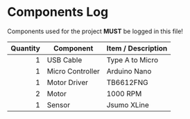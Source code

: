 # Components Log

Components used for the project **MUST** be logged in this file!

| Quantity      | Component        | Item / Description |
| -------------:| ---------------- | ------------------ |
| 1             | USB Cable        | Type A to Micro    |
| 1             | Micro Controller | Arduino Nano       |
| 1             | Motor Driver     | TB6612FNG          |
| 2             | Motor            | 1000 RPM           |
| 1             | Sensor           | Jsumo XLine        |
